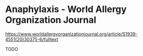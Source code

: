 [//]: # (source: ?)
[//]: # (tags: conditions)

# Anaphylaxis - World Allergy Organization Journal

https://www.worldallergyorganizationjournal.org/article/S1939-4551(20)30375-6/fulltext

TODO

